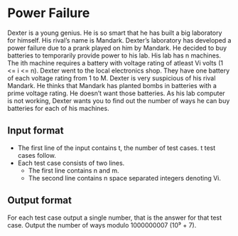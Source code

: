 # Power Failure

Dexter is a young genius. He is so smart that he has built a big laboratory for himself. His rival’s name is Mandark. Dexter’s laboratory has developed a power failure due to a prank played on him by Mandark. He decided to buy batteries to temporarily provide power to his lab. His lab has n machines. The ith machine requires a battery with voltage rating of atleast Vi volts (1 <= i <= n). Dexter went to the local electronics shop. They have one battery of each voltage rating from 1 to M. Dexter is very suspicious of his rival Mandark. He thinks that Mandark has planted bombs in batteries with a prime voltage rating. He doesn’t want those batteries. As his lab computer is not working, Dexter wants you to find out the number of ways he can buy batteries for each of his machines.

## Input format

- The first line of the input contains t, the number of test cases. t test cases follow.
- Each test case consists of two lines.
  - The first line contains n and m.
  - The second line contains n space separated integers denoting Vi.

## Output format

For each test case output a single number, that is the answer for that test case. Output the number of ways modulo 1000000007 (10⁹ + 7).
